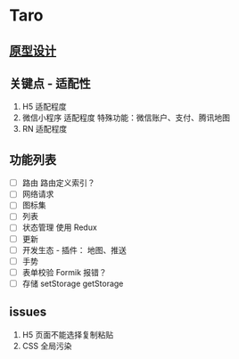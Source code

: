 # Taro 

## [原型设计](https://kiybut.axshare.com)

## 关键点 - 适配性

1. H5 适配程度
2. 微信小程序 适配程度 特殊功能：微信账户、支付、腾讯地图
3. RN 适配程度

## 功能列表

- [ ] 路由  路由定义索引？
- [ ] 网络请求
- [ ] 图标集
- [ ] 列表
- [ ] 状态管理 使用 Redux
- [ ] 更新
- [ ] 开发生态 - 插件： 地图、推送
- [ ] 手势
- [ ] 表单校验 Formik 报错？
- [ ] 存储 setStorage getStorage

## issues

1. H5 页面不能选择复制粘贴
2. CSS 全局污染
